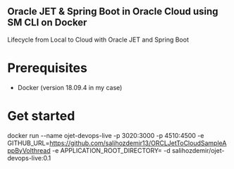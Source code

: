 ## Oracle JET & Spring Boot in Oracle Cloud using SM CLI on Docker

Lifecycle from Local to Cloud with Oracle JET and Spring Boot

# Prerequisites

- Docker (version 18.09.4 in my case)

# Get started

docker run --name ojet-devops-live -p 3020:3000 -p 4510:4500 -e GITHUB_URL=https://github.com/salihozdemir13/ORCLJetToCloudSampleAppByVolthread -e APPLICATION_ROOT_DIRECTORY= -d salihozdemir/ojet-devops-live:0.1
